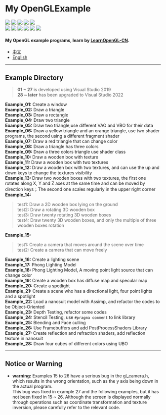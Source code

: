 # My OpenGLExample
![](https://img.shields.io/badge/License-MIT-write.svg)  ![](https://img.shields.io/badge/Language-C++-darkblue.svg)  ![](https://img.shields.io/badge/Language-GLSL-darkblue.svg) ![](https://img.shields.io/badge/IDE-Visual_Studio-purple.svg) ![](https://img.shields.io/badge/API-OpenGL_3.3-blue.svg)  
  [![](https://img.shields.io/badge/UI_Library-Dear_ImGui-orange.svg)](https://github.com/ocornut/imgui)  [![](https://img.shields.io/badge/API_Library-GLAD-yellow.svg)](https://github.com/Dav1dde/glad)  [![](https://img.shields.io/badge/API_Library-GLFW-yellow.svg)](https://www.glfw.org/download.html)  [![](https://img.shields.io/badge/Math_Library-GLM-yellow.svg)](https://glm.g-truc.net/0.9.8/index.html)  [![](https://img.shields.io/badge/Load_Library-stb__image-yellow.svg)](https://github.com/nothings/stb)  [![](https://img.shields.io/badge/Load_Library-Assimp-yellow.svg)](https://github.com/assimp/assimp)

#### My OpenGL example programs, learn by [LearnOpenGL-CN](https://learnopengl-cn.github.io/).     
- [中文](README-zh.md)      
- [English](README.md)


----
## Example Directory
> **01 ~ 27** is developed using Visual Studio 2019   
> **28 ~ later** has been upgraded to Visual Studio 2022

**Example_01:** Create  a window    
**Example_02:** Draw a triangle     
**Example_03:** Draw a rectangle    
**Example_04:** Draw two triangle    
**Example_05:** Draw two triangle,use different VAO and VBO for their data    
**Example_06:** Draw a yellow triangle and an orange triangle, use two shader programs, the second using a different fragment shader    
**Example_07:** Draw a red triangle that can change color    
**Example_08:** Draw a triangle has three colors    
**Example_09:** Draw a three colors triangle use shader class    
**Example_10:** Draw a wooden box with texture    
**Example_11:** Draw a wooden box with two textures    
**Example_12:** Draw a wooden box with two textures, and can use the up and down keys to change the textures visibility    
**Example_13:** Draw two wooden boxes with two textures, the first one rotates along X, Y and Z axes at the same time and can be moved by direction keys；The second one scales regularly in the upper right corner    
**Example_14:** 
>test1: Draw a 2D wooden box lying on the ground  
test2: Draw a rotating 3D wooden box     
test3: Draw twenty rotating 3D wooden boxes  
test4: Draw twenty 3D wooden boxes, and only the multiple of three wooden boxes rotation

**Example_15:** 
>test1: Create a camera that moves around the scene over time  
test2: Create a camera that can move freely

**Example_16:** Create a lighting scene    
**Example_17:** Phong Lighting Model    
**Example_18:** Phong Lighting Model, A moving point light source that can change color    
**Example_19:** Create a wooden box has diffuse map and specular map    
**Example_20:** Create a spotlight    
**Example_21:** Create a scene who has a directional light, four point lights and a spotlight     
**Example_22:** Load a nanosuit model with Assimp, and refactor the codes to be Object-Oriented    
**Example_23:** Depth Testing, refactor some codes    
**Example_24:** Stencil Testing, use ```#pragma comment``` to link library    
**Example_25:** Blending and Face culling    
**Example_26:** Use Framebuffers and add PostProcessShaders Library    
**Example_27:** Create reflection and refraction shaders, add reflection texture in nanosuit    
**Example_28:** Draw four cubes of different colors using UBO    

----
## Notice or Warning
- **warning:** Examples 15 to 26 have a serious bug in the gl_camera.h, which results in the wrong orientation, such as the y axis being down in the actual program.   
This bug was fixed in example 27 and the following examples, but it has not been fixed in 15 ~ 26. Although the screen is displayed normally through operations such as coordinate transformation and texture inversion, please carefully refer to the relevant code.